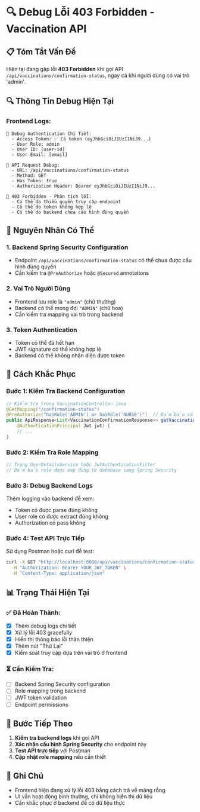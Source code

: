# 🔍 Debug Lỗi 403 Forbidden - Vaccination API

## 📋 Tóm Tắt Vấn Đề

Hiện tại đang gặp lỗi **403 Forbidden** khi gọi API `/api/vaccinations/confirmation-status`, ngay cả khi người dùng có vai trò 'admin'.

## 🔍 Thông Tin Debug Hiện Tại

### Frontend Logs:
```
🔐 Debug Authentication Chi Tiết:
  - Access Token: ✅ Có token (eyJhbGciOiJIUzI1NiJ9...)
  - User Role: admin
  - User ID: [user-id]
  - User Email: [email]

🔧 API Request Debug:
  - URL: /api/vaccinations/confirmation-status
  - Method: GET
  - Has Token: true
  - Authorization Header: Bearer eyJhbGciOiJIUzI1NiJ9...

🚫 403 Forbidden - Phân tích lỗi:
  - Có thể do thiếu quyền truy cập endpoint
  - Có thể do token không hợp lệ
  - Có thể do backend chưa cấu hình đúng quyền
```

## 🚨 Nguyên Nhân Có Thể

### 1. **Backend Spring Security Configuration**
- Endpoint `/api/vaccinations/confirmation-status` có thể chưa được cấu hình đúng quyền
- Cần kiểm tra `@PreAuthorize` hoặc `@Secured` annotations

### 2. **Vai Trò Người Dùng**
- Frontend lưu role là `"admin"` (chữ thường)
- Backend có thể mong đợi `"ADMIN"` (chữ hoa)
- Cần kiểm tra mapping vai trò trong backend

### 3. **Token Authentication**
- Token có thể đã hết hạn
- JWT signature có thể không hợp lệ
- Backend có thể không nhận diện được token

## 🔧 Cách Khắc Phục

### Bước 1: Kiểm Tra Backend Configuration

```java
// Kiểm tra trong VaccinationController.java
@GetMapping("/confirmation-status")
@PreAuthorize("hasRole('ADMIN') or hasRole('NURSE')")  // Đảm bảo có annotation này
public ApiResponse<List<VaccinationConfirmationResponse>> getVaccinationConfirmations(
    @AuthenticationPrincipal Jwt jwt) {
    // ...
}
```

### Bước 2: Kiểm Tra Role Mapping

```java
// Trong UserDetailsService hoặc JwtAuthenticationFilter
// Đảm bảo role được map đúng từ database sang Spring Security
```

### Bước 3: Debug Backend Logs

Thêm logging vào backend để xem:
- Token có được parse đúng không
- User role có được extract đúng không
- Authorization có pass không

### Bước 4: Test API Trực Tiếp

Sử dụng Postman hoặc curl để test:

```bash
curl -X GET "http://localhost:8080/api/vaccinations/confirmation-status" \
  -H "Authorization: Bearer YOUR_JWT_TOKEN" \
  -H "Content-Type: application/json"
```

## 📊 Trạng Thái Hiện Tại

### ✅ Đã Hoàn Thành:
- [x] Thêm debug logs chi tiết
- [x] Xử lý lỗi 403 gracefully
- [x] Hiển thị thông báo lỗi thân thiện
- [x] Thêm nút "Thử Lại"
- [x] Kiểm soát truy cập dựa trên vai trò ở frontend

### ⏳ Cần Kiểm Tra:
- [ ] Backend Spring Security configuration
- [ ] Role mapping trong backend
- [ ] JWT token validation
- [ ] Endpoint permissions

## 🎯 Bước Tiếp Theo

1. **Kiểm tra backend logs** khi gọi API
2. **Xác nhận cấu hình Spring Security** cho endpoint này
3. **Test API trực tiếp** với Postman
4. **Cập nhật role mapping** nếu cần thiết

## 📝 Ghi Chú

- Frontend hiện đang xử lý lỗi 403 bằng cách trả về mảng rỗng
- UI vẫn hoạt động bình thường, chỉ không hiển thị dữ liệu
- Cần khắc phục ở backend để có dữ liệu thực 
